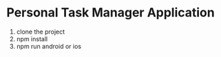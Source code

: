 # Personal Task Manager Application

1. clone the project
2. npm install
3. npm run android or ios

   
